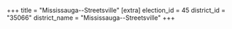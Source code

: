 +++
title = "Mississauga--Streetsville"
[extra]
election_id = 45
district_id = "35066"
district_name = "Mississauga--Streetsville"
+++
